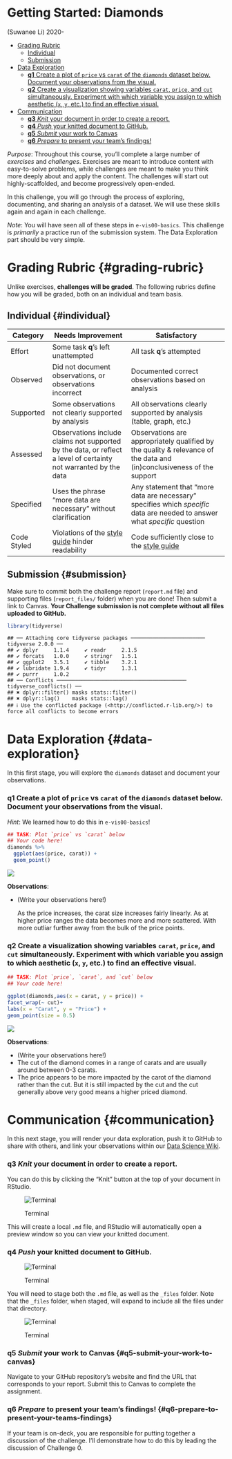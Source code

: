 # Getting Started: Diamonds

(Suwanee Li) 2020-

-   [Grading Rubric](#grading-rubric)
    -   [Individual](#individual)
    -   [Submission](#submission)
-   [Data Exploration](#data-exploration)
    -   [**q1** Create a plot of `price` vs `carat` of the `diamonds` dataset below. Document your observations from the visual.](#q1-create-a-plot-of-price-vs-carat-of-the-diamonds-dataset-below-document-your-observations-from-the-visual)
    -   [**q2** Create a visualization showing variables `carat`, `price`, and `cut` simultaneously. Experiment with which variable you assign to which aesthetic (`x`, `y`, etc.) to find an effective visual.](#q2-create-a-visualization-showing-variables-carat-price-and-cut-simultaneously-experiment-with-which-variable-you-assign-to-which-aesthetic-x-y-etc-to-find-an-effective-visual)
-   [Communication](#communication)
    -   [**q3** *Knit* your document in order to create a report.](#q3-knit-your-document-in-order-to-create-a-report)
    -   [**q4** *Push* your knitted document to GitHub.](#q4-push-your-knitted-document-to-github)
    -   [**q5** *Submit* your work to Canvas](#q5-submit-your-work-to-canvas)
    -   [**q6** *Prepare* to present your team’s findings!](#q6-prepare-to-present-your-teams-findings)

*Purpose*: Throughout this course, you’ll complete a large number of *exercises* and *challenges*. Exercises are meant to introduce content with easy-to-solve problems, while challenges are meant to make you think more deeply about and apply the content. The challenges will start out highly-scaffolded, and become progressively open-ended.

In this challenge, you will go through the process of exploring, documenting, and sharing an analysis of a dataset. We will use these skills again and again in each challenge.

*Note*: You will have seen all of these steps in `e-vis00-basics`. This challenge is *primarily* a practice run of the submission system. The Data Exploration part should be very simple.

<!-- include-rubric -->

# Grading Rubric {#grading-rubric}

<!-- -------------------------------------------------- -->

Unlike exercises, **challenges will be graded**. The following rubrics define how you will be graded, both on an individual and team basis.

## Individual {#individual}

<!-- ------------------------- -->

| Category | Needs Improvement | Satisfactory |
|----|----|----|
| Effort | Some task **q**’s left unattempted | All task **q**’s attempted |
| Observed | Did not document observations, or observations incorrect | Documented correct observations based on analysis |
| Supported | Some observations not clearly supported by analysis | All observations clearly supported by analysis (table, graph, etc.) |
| Assessed | Observations include claims not supported by the data, or reflect a level of certainty not warranted by the data | Observations are appropriately qualified by the quality & relevance of the data and (in)conclusiveness of the support |
| Specified | Uses the phrase “more data are necessary” without clarification | Any statement that “more data are necessary” specifies which *specific* data are needed to answer what *specific* question |
| Code Styled | Violations of the [style guide](https://style.tidyverse.org/) hinder readability | Code sufficiently close to the [style guide](https://style.tidyverse.org/) |

## Submission {#submission}

<!-- ------------------------- -->

Make sure to commit both the challenge report (`report.md` file) and supporting files (`report_files/` folder) when you are done! Then submit a link to Canvas. **Your Challenge submission is not complete without all files uploaded to GitHub.**

``` r
library(tidyverse)
```

```         
## ── Attaching core tidyverse packages ──────────────────────── tidyverse 2.0.0 ──
## ✔ dplyr     1.1.4     ✔ readr     2.1.5
## ✔ forcats   1.0.0     ✔ stringr   1.5.1
## ✔ ggplot2   3.5.1     ✔ tibble    3.2.1
## ✔ lubridate 1.9.4     ✔ tidyr     1.3.1
## ✔ purrr     1.0.2     
## ── Conflicts ────────────────────────────────────────── tidyverse_conflicts() ──
## ✖ dplyr::filter() masks stats::filter()
## ✖ dplyr::lag()    masks stats::lag()
## ℹ Use the conflicted package (<http://conflicted.r-lib.org/>) to force all conflicts to become errors
```

# Data Exploration {#data-exploration}

<!-- -------------------------------------------------- -->

In this first stage, you will explore the `diamonds` dataset and document your observations.

### **q1** Create a plot of `price` vs `carat` of the `diamonds` dataset below. Document your observations from the visual.

*Hint*: We learned how to do this in `e-vis00-basics`!

``` r
## TASK: Plot `price` vs `carat` below
## Your code here!
diamonds %>%
  ggplot(aes(price, carat)) +
  geom_point()
```

![](c00-diamonds-assignment_files/figure-gfm/q1-task-1.png)<!-- -->

**Observations**:

-   (Write your observations here!)

    As the price increases, the carat size increases fairly linearly. As at higher price ranges the data becomes more and more scattered. With more outliar further away from the bulk of the price points.

### **q2** Create a visualization showing variables `carat`, `price`, and `cut` simultaneously. Experiment with which variable you assign to which aesthetic (`x`, `y`, etc.) to find an effective visual.

``` r
## TASK: Plot `price`, `carat`, and `cut` below
## Your code here!

ggplot(diamonds,aes(x = carat, y = price)) +
facet_wrap(~ cut)+
labs(x = "Carat", y = "Price") +
geom_point(size = 0.5)
```

![](c00-diamonds-assignment_files/figure-gfm/q2-task-1.png)<!-- -->

**Observations**:

-   (Write your observations here!)
-   The cut of the diamond comes in a range of carats and are usually around between 0-3 carats.
-   The price appears to be more impacted by the carot of the diamond rather than the cut. But it is still impacted by the cut and the cut generally above very good means a higher priced diamond.

# Communication {#communication}

<!-- -------------------------------------------------- -->

In this next stage, you will render your data exploration, push it to GitHub to share with others, and link your observations within our [Data Science Wiki](https://olin-data-science.fandom.com/wiki/Olin_Data_Science_Wiki).

### **q3** *Knit* your document in order to create a report.

You can do this by clicking the “Knit” button at the top of your document in RStudio.

<figure>

<img src="./images/c00-knit.png" alt="Terminal"/>

<figcaption aria-hidden="true">

Terminal

</figcaption>

</figure>

This will create a local `.md` file, and RStudio will automatically open a preview window so you can view your knitted document.

### **q4** *Push* your knitted document to GitHub.

<figure>

<img src="./images/c00-unstaged.png" alt="Terminal"/>

<figcaption aria-hidden="true">

Terminal

</figcaption>

</figure>

You will need to stage both the `.md` file, as well as the `_files` folder. Note that the `_files` folder, when staged, will expand to include all the files under that directory.

<figure>

<img src="./images/c00-staged.png" alt="Terminal"/>

<figcaption aria-hidden="true">

Terminal

</figcaption>

</figure>

### **q5** *Submit* your work to Canvas {#q5-submit-your-work-to-canvas}

Navigate to your GitHub repository’s website and find the URL that corresponds to your report. Submit this to Canvas to complete the assignment.

### **q6** *Prepare* to present your team’s findings! {#q6-prepare-to-present-your-teams-findings}

If your team is on-deck, you are responsible for putting together a discussion of the challenge. I’ll demonstrate how to do this by leading the discussion of Challenge 0.
